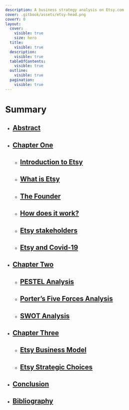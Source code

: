 ```yaml
---
description: A business strategy analysis on Etsy.com
cover: .gitbook/assets/etsy-head.png
coverY: 0
layout:
  cover:
    visible: true
    size: hero
  title:
    visible: true
  description:
    visible: true
  tableOfContents:
    visible: true
  outline:
    visible: true
  pagination:
    visible: true
---
```


# Summary

* ## [**Abstract**](abstract.md)
* ## [**Chapter One**](chapter-one.md)
  * ## [**Introduction to Etsy**](chapter-one.md#introduction-to-etsy)
  * ## [**What is Etsy**](chapter-one.md#what-is-etsy)
  * ## [**The Founder**](chapter-one.md#the-founder)
  * ## [**How does it work?**](chapter-one.md#how-does-it-work)
  * ## [**Etsy stakeholders**](chapter-one.md#etsy-stakeholders)
  * ## [**Etsy and Covid-19**](chapter-one.md#etsy-and-covid-19)
* ## [**Chapter Two**](chapter-two.md)
  * ## [PESTEL Analysis](chapter-two.md#pestel-analysis)
  * ## [Porter’s Five Forces Analysis](chapter-two.md#porters-five-forces-analysis)
  * ## [SWOT Analysis](chapter-two.md#swot-analysis)
* ## [**Chapter Three**](chapter-three.md)
  * ## [Etsy Business Model](chapter-three.md#etsy-business-model)
  * ## [Etsy Strategic Choices](chapter-three.md#etsy-strategic-choices)
* ## [**Conclusion**](conclusion.md)
* ## [**Bibliography**](bibliography.md)

